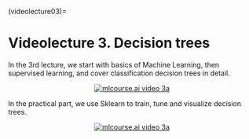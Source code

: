 (videolecture03)=

# Videolecture 3. Decision trees

In the 3rd lecture, we start with basics of Machine Learning, then supervised learning, and cover classification decision trees in detail.

<div align="center">

[![mlcourse.ai video 3a](https://img.youtube.com/vi/H4XlBTPv5rQ/hqdefault.jpg)](https://youtu.be/H4XlBTPv5rQ)

</div>

In the practical part, we use Sklearn to train, tune and visualize decision trees.

<div align="center">

[![mlcourse.ai video 3a](https://img.youtube.com/vi/RrVYO6Td9Js/hqdefault.jpg)](https://youtu.be/RrVYO6Td9Js)

</div>
